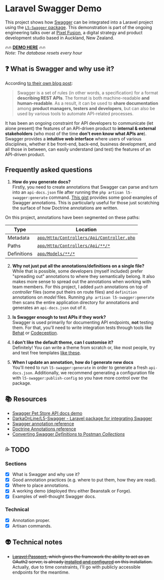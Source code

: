 # Laravel Swagger Demo

This project shows how [Swagger](http://swagger.io/) can be integrated into a Laravel project using the [`L5-Swagger` package](https://github.com/DarkaOnLine/L5-Swagger). This demonstration is part of the ongoing engineering talks over at [Pixel Fusion](https://pixelfusion.co.nz), a digital strategy and product development studio based in Auckland, New Zealand.

:fire::fire: **[DEMO HERE](http://swagger.test.jpcaparas.com)** :fire::fire:  
_Note: The database resets every hour_

## :question: What is Swagger and why use it?

According [to their own blog post](http://swagger.io/getting-started-with-swagger-i-what-is-swagger/):

> Swagger is a set of rules (in other words, a specification) for a format **describing REST APIs**. The format is both machine-readable **and human-readable**. As a result, it can be used to **share documentation** among **product managers, testers and developers**, but can also be used by various tools to automate API-related processes.

It has been an ongoing constraint for API developers to communicate (let alone present) the features of an API-driven product to **internal & external stakeholders** (who most of the time **don't even know what APIs are**). Swagger provides a **intuitive web interface** where users of various disciplines, whether it be front-end, back-end, business development, and all those in between, can easily understand (and test) the features of an API-driven product.

## Frequently asked questions

1. **How do you generate docs?**  
Firstly, you need to create annotations that Swagger can parse and turn into an `api-docs.json` file after running the `php artisan l5-swagger:generate` command. [This gist](https://gist.github.com/nostah/d610459d50564c729c56) provides some good examples of Swagger annotations. This is particularly useful for those just scratching the surface of how Doctrine annotations are written.

On this project, annotations have been segmented on these paths:

| Type | Location |
| --- | --- |
| Metadata | [`app/Http/Controllers/Api/Controller.php`](app/Http/Controllers/Api/Controller.php) |
| Paths | [`app/Http/Controllers/Api/**/*`](app/Http/Controllers/Api) |
| Definitions | [`app/Models/**/*`](app/Models) |

2. **Why not just put all the annotations/definitions on a single file?**  
While that is possible, some developers (myself included) prefer "spreading out" annotations to where they semantically belong. It also makes more sense to spread out the annotations when working with team members. For this project, I added `path` annotations on top of _controller_ files (some put theirs on route files) and `definition` annotations on _model_ files. Running `php artisan l5-swagger:generate` then scans the entire application directory for annotations and generates an `api-docs.json` out of it.

3. **Is Swagger enough to test APIs if they work?**  
Swagger is used primarily for documenting API endpoints, **not** testing them. For that, you'll need to write integration tests through tools like [Behat](http://behat.org/en/latest/) or [Codeception](http://codeception.com/).

4. **I don't like the default theme, can I customise it?**  
Definitely! You can write a theme from scratch or, like most people, try and test free templates [like these](https://github.com/ostranme/swagger-ui-themes).

5. **When I update an annotation, how do I generate new docs**  
You'll need to run `l5-swagger:generate` in order to generate a fresh `api-docs.json`. Additionally, we recommend generating a configuration file with `l5-swagger:publish-config` so you have more control over the package.

## :books: Resources
- [Swagger Pet Store API docs demo](http://petstore.swagger.io/)
- [DarkaOnLine/L5-Swagger - Laravel package for integrating Swagger](https://github.com/DarkaOnLine/L5-Swagger)
- [Swagger annotation reference](https://gist.github.com/nostah/d610459d50564c729c56)
- [Doctrine Annotations reference](http://docs.doctrine-project.org/projects/doctrine-orm/en/latest/reference/annotations-reference.html)
- [Converting Swagger _Definitions_ to Postman _Collections_](https://www.getpostman.com/docs/importing_swagger)

## :sweat_drops: TODO

### Sections
- [x] What is Swagger and why use it?
- [x] Good annotation practices (e.g. where to put them, how they are read).
- [x] Where to place annotations.
- [x] A working demo (deployed thru either Beanstalk or Forge).
- [x] Examples of well-thought Swagger docs.

### Technical
- [x] Annotation proper.
- [x] Artisan commands.

## :alien: Technical notes
- ~~[Laravel Passport](https://laravel.com/docs/5.4/passport), which gives the framework the ability to act as an OAuth2 server, is already [installed and configured](https://github.com/jpcaparas/laravel-passport-demo) on this installation.~~ Actually, due to time constraints, I'll go with publicly accessible endpoints for the meantime.
